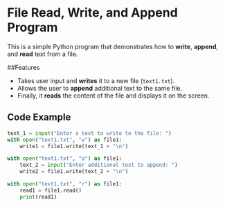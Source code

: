 # File Read, Write, and Append Program

This is a simple Python program that demonstrates how to **write**, **append**, and **read** text from a file.

##Features
- Takes user input and **writes** it to a new file (`text1.txt`).
- Allows the user to **append** additional text to the same file.
- Finally, it **reads** the content of the file and displays it on the screen.

## Code Example
```python
text_1 = input("Enter a text to write to the file: ")
with open("text1.txt", "w") as file1:
    write1 = file1.write(text_1 + "\n")

with open("text1.txt", "a") as file1:
    text_2 = input("Enter additional text to append: ")
    write2 = file1.write(text_2 + "\n")

with open("text1.txt", "r") as file1:
    read1 = file1.read()
    print(read1)

